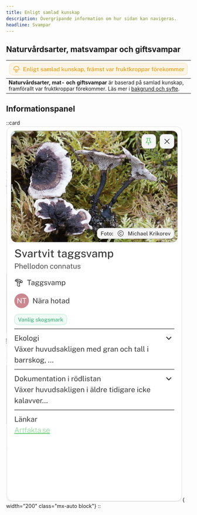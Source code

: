```yaml
---
title: Enligt samlad kunskap
description: Övergripande information om hur sidan kan navigeras.
headline: Svampar
---
```


## Naturvårdsarter, matsvampar och giftsvampar

| ![Samlad Kunskap](/images/dokumentation/EnligtSamlad.png)                                                                                                                                          |
| -------------------------------------------------------------------------------------------------------------------------------------------------------------------------------------------------- |
| **Naturvårdsarter, mat- och giftsvampar** är baserad på samlad kunskap, framförallt var fruktkroppar förekommer. Läs mer i [bakgrund och syfte](/info/#svampkunskap-baserat-p%C3%A5-fruktkroppar). |

## Informationspanel

::card
![Sido panel](/images/dokumentation/sidepanel.png){ width="200" class="mx-auto block"}
::
